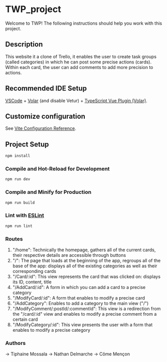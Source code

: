 # TWP_project

Welcome to TWP! The following instructions should help you work with this project.

## Description

This website it a clone of Trello, it enables the user to create task groups (called categories) in which he can post some precise actions (cards). Within each card, the user can add comments to add more precision to actions.

## Recommended IDE Setup

[VSCode](https://code.visualstudio.com/) + [Volar](https://marketplace.visualstudio.com/items?itemName=Vue.volar) (and disable Vetur) + [TypeScript Vue Plugin (Volar)](https://marketplace.visualstudio.com/items?itemName=Vue.vscode-typescript-vue-plugin).

## Customize configuration

See [Vite Configuration Reference](https://vitejs.dev/config/).

## Project Setup

```sh
npm install
```

### Compile and Hot-Reload for Development

```sh
npm run dev
```

### Compile and Minify for Production

```sh
npm run build
```

### Lint with [ESLint](https://eslint.org/)

```sh
npm run lint
```

### Routes
1. "/home": Technically the homepage, gathers all of the current cards, their respective details are accessible through buttons
2. "/": The page that loads at the beginning of the app, regroups all of the base of the app: displays all of the existing categories as well as their corresponding cards
3. "/Card/:id": This view represents the card that was clicked on: displays its ID, content, title
4. "/AddCard/:id": A form in which you can add a card to a precise category
5. "/ModifyCard/:id": A form that enables to modify a precise card
6. "/AddCategory": Enables to add a category to the main view ("/")
7. "/ModifyComment/:postId/:commentId": This view is a redirection from the "/card/:id" view and enables to modify a precise comment from a certain card
8. "/ModifyCategory/:id": This view presents the user with a form that enables to modify a precise category


### Authors
-> Tiphaine Mossala
-> Nathan Delmarche
-> Côme Mençon
